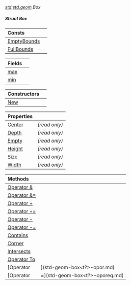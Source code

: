 _[std](../../modules/std/std-module.md):[std.geom](../../modules/std/std-geom.md).Box<T>_
##### Struct Box<T>

| Consts | |
|:---|:---|
| [EmptyBounds](std-geom-box<t?>-emptybounds.md) |  |
| [FullBounds](std-geom-box<t?>-fullbounds.md) |  |

| Fields | |
|:---|:---|
| [max](std-geom-box<t?>-max.md) |  |
| [min](std-geom-box<t?>-min.md) |  |

| Constructors | |
|:---|:---|
| [New](std-geom-box<t?>-new.md) |  |

| Properties | |
|:---|:---|
| [Center](std-geom-box<t?>-center.md) |  _(read only)_ |
| [Depth](std-geom-box<t?>-depth.md) |  _(read only)_ |
| [Empty](std-geom-box<t?>-empty.md) |  _(read only)_ |
| [Height](std-geom-box<t?>-height.md) |  _(read only)_ |
| [Size](std-geom-box<t?>-size.md) |  _(read only)_ |
| [Width](std-geom-box<t?>-width.md) |  _(read only)_ |

| Methods | |
|:---|:---|
| [Operator &](std-geom-box<t?>-opand.md) |  |
| [Operator &=](std-geom-box<t?>-opandeq.md) |  |
| [Operator +](std-geom-box<t?>-opadd.md) |  |
| [Operator +=](std-geom-box<t?>-opaddeq.md) |  |
| [Operator -](std-geom-box<t?>-opsub.md) |  |
| [Operator -=](std-geom-box<t?>-opsubeq.md) |  |
| [Contains](std-geom-box<t?>-contains.md) |  |
| [Corner](std-geom-box<t?>-corner.md) |  |
| [Intersects](std-geom-box<t?>-intersects.md) |  |
| [Operator To](std-geom-box<t?>-to.md) |  |
| [Operator |](std-geom-box<t?>-opor.md) |  |
| [Operator |=](std-geom-box<t?>-oporeq.md) |  |
